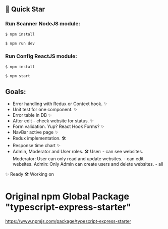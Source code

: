 ## 🚀 Quick Star
### Run Scanner NodeJS module:
```bash
$ npm install
```

```bash
$ npm run dev
```

### Run Config ReactJS module:
```bash
$ npm install
```

```bash
$ npm start
```
## Goals:
+ Error handling with Redux or Context hook. ✨
+ Unit test for one component. ✨
+ Error table in DB ✨
+ After edit - check website for status. ✨
+ Form validation. Yup? React Hook Forms? ✨
+ NavBar active page ✨
+ Redux implementation. 🛠
+ Response time chart ✨
+ Admin, Moderator and User roles. 🛠
	User:
		- can see websites.
	Moderator: User can only read and update websites.
		- can edit websites.
	Admin: Only Admin can create users and delete websites.
		- all

✨ Ready
🛠  Working on

# Original npm Global Package "typescript-express-starter"
https://www.npmjs.com/package/typescript-express-starter